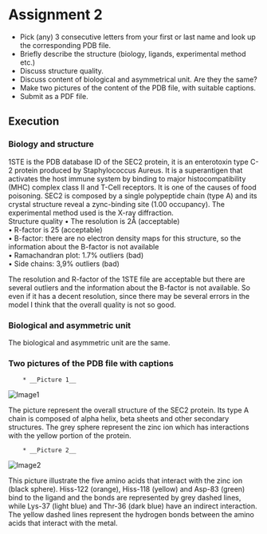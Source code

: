 # Assignment 2

* Pick (any) 3 consecutive letters from your first or last name and look up the corresponding PDB file.
* Briefly describe the structure (biology, ligands, experimental method etc.)
* Discuss structure quality.
* Discuss content of biological and asymmetrical unit. Are they the same? 
* Make two pictures of the content of the PDB file, with suitable captions.
* Submit as a PDF file.

## Execution

### Biology and structure

1STE is the PDB database ID of the SEC2 protein,  it is an enterotoxin type C-2 protein produced by Staphylococcus Aureus. It is a superantigen that activates the host immune system by binding to major histocompatibility (MHC) complex class II and T-Cell receptors. It is one of the causes of food poisoning. SEC2 is composed by a single polypeptide chain (type A) and its crystal structure reveal a zync-binding site (1.00 occupancy). The experimental method used is the X-ray diffraction.   
Structure quality
• The resolution is 2Å (acceptable)  
• R-factor is 25 (acceptable)  
• B-factor: there are no electron density maps for this structure, so the information about the B-factor is not available  
• Ramachandran plot: 1.7% outliers (bad)  
• Side chains: 3,9% outliers (bad)  

The resolution and R-factor of the 1STE file are acceptable but there are several outliers and the information about the B-factor is not available. So even if it has a decent resolution, since there may be several errors in the model I think that the overall quality is not so good.
 
### Biological and asymmetric unit

The biological and asymmetric unit are the same.  

### Two pictures of the PDB file with captions
        * __Picture 1__
![Image1](st3451(1).png)

The picture represent the overall structure of the SEC2 protein. Its type A chain is composed of alpha helix, beta sheets and other secondary structures. The grey sphere represent the zinc ion which has interactions with the yellow portion of the protein. 

        * __Picture 2__
![Image2](st3451(2).png)
 
 This picture illustrate the five amino acids that interact with the zinc ion (black sphere). Hiss-122 (orange), Hiss-118 (yellow) and Asp-83 (green) bind to the ligand and the bonds are represented by grey dashed lines, while Lys-37 (light blue) and Thr-36 (dark blue) have an indirect interaction. The yellow dashed lines represent the hydrogen bonds between the amino acids that interact with the metal.
